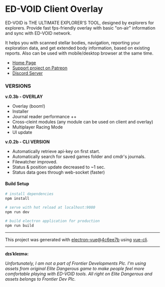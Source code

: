 # ED-VOID Client Overlay

ED-VOID is THE ULTIMATE EXPLORER'S TOOL, designed by explorers for explorers. Provide fast fps-friendly overlay with basic "on-air" information and sync with ED-VOID network.

It helps you with scanned stellar bodies, navigation, reporting your exploration data, and get extended body information, based on existing reports. Also can be used with mobile/desktop browser at the same time.

- [Home Page](https://ed-void.com)
- [Support project on Patreon](https://www.patreon.com/edvoid)
- [Discord Server](http://discord.io/ed-void)

### VERSIONS
**v.0.3b - OVERLAY**
- Overlay (boom!)
- Installer
- Journal reader performance ++
- Cross-cleint modules (any module can be used on client and overlay)
- Multiplayer Racing Mode
- UI update


**v.0.2b - CLI VERSION**
- Automatically retrieve api-key on first start.
- Automatically search for saved games folder and cmdr's journals.
- Filewatcher improved.
- Status & position update decreased to ~1 sec.
- Status data goes through web-socket (faster)


#### Build Setup

``` bash
# install dependencies
npm install

# serve with hot reload at localhost:9080
npm run dev

# build electron application for production
npm run build

```


---

This project was generated with [electron-vue](https://github.com/SimulatedGREG/electron-vue)@[4c6ee7b](https://github.com/SimulatedGREG/electron-vue/tree/4c6ee7bf4f9b4aa647a22ec1c1ca29c2e59c3645) using [vue-cli](https://github.com/vuejs/vue-cli).

---


**dɪsˈkleɪmə:**

*Unfortunately, I am not a part of Frontier Developments Plc. I'm using assets from original Elite Dangerous game to make people feel more comfortable playing with ED-VOID tools. All right on Elite Dangerous and assets belongs to Frontier Dev Plc.*
